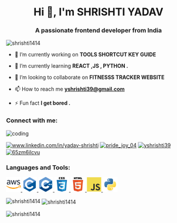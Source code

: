  <h1 align="center">Hi 👋, I'm SHRISHTI YADAV</h1>
<h3 align="center">A passionate frontend developer from India</h3>

<p align="left"> <img src="https://komarev.com/ghpvc/?username=shrishti1414&label=Profile%20views&color=0e75b6&style=flat" alt="shrishti1414" /> </p>

- 🔭 I’m currently working on **TOOLS SHORTCUT KEY GUIDE**

- 🌱 I’m currently learning **REACT ,JS , PYTHON .**

- 👯 I’m looking to collaborate on **FITNESSS TRACKER WEBSITE**

- 📫 How to reach me **yshrishti39@gmail.com**

- ⚡ Fun fact **I get bored .**

<h3 align="left">Connect with me:</h3>
<img align="right "alt='coding' width="400px" src="https://media.tenor.com/w3APLkMuTX0AAAAM/computer-work.gifx">
<p align="left">
<a href="https://linkedin.com/in/www.linkedin.com/in/yadav-shrishti" target="blank"><img align="center" src="https://raw.githubusercontent.com/rahuldkjain/github-profile-readme-generator/master/src/images/icons/Social/linked-in-alt.svg" alt="www.linkedin.com/in/yadav-shrishti" height="30" width="40" /></a>
<a href="https://www.codechef.com/users/pride_joy_04" target="blank"><img align="center" src="https://cdn.jsdelivr.net/npm/simple-icons@3.1.0/icons/codechef.svg" alt="pride_joy_04" height="30" width="40" /></a>
<a href="https://www.hackerrank.com/yshrishti39" target="blank"><img align="center" src="https://raw.githubusercontent.com/rahuldkjain/github-profile-readme-generator/master/src/images/icons/Social/hackerrank.svg" alt="yshrishti39" height="30" width="40" /></a>
<a href="https://www.leetcode.com/65zm6ilcvu" target="blank"><img align="center" src="https://raw.githubusercontent.com/rahuldkjain/github-profile-readme-generator/master/src/images/icons/Social/leet-code.svg" alt="65zm6ilcvu" height="30" width="40" /></a>
</p>

<h3 align="left">Languages and Tools:</h3>
<p align="left"> <a href="https://aws.amazon.com" target="_blank" rel="noreferrer"> <img src="https://raw.githubusercontent.com/devicons/devicon/master/icons/amazonwebservices/amazonwebservices-original-wordmark.svg" alt="aws" width="40" height="40"/> </a> <a href="https://www.cprogramming.com/" target="_blank" rel="noreferrer"> <img src="https://raw.githubusercontent.com/devicons/devicon/master/icons/c/c-original.svg" alt="c" width="40" height="40"/> </a> <a href="https://www.w3schools.com/cpp/" target="_blank" rel="noreferrer"> <img src="https://raw.githubusercontent.com/devicons/devicon/master/icons/cplusplus/cplusplus-original.svg" alt="cplusplus" width="40" height="40"/> </a> <a href="https://www.w3schools.com/css/" target="_blank" rel="noreferrer"> <img src="https://raw.githubusercontent.com/devicons/devicon/master/icons/css3/css3-original-wordmark.svg" alt="css3" width="40" height="40"/> </a> <a href="https://www.w3.org/html/" target="_blank" rel="noreferrer"> <img src="https://raw.githubusercontent.com/devicons/devicon/master/icons/html5/html5-original-wordmark.svg" alt="html5" width="40" height="40"/> </a> <a href="https://developer.mozilla.org/en-US/docs/Web/JavaScript" target="_blank" rel="noreferrer"> <img src="https://raw.githubusercontent.com/devicons/devicon/master/icons/javascript/javascript-original.svg" alt="javascript" width="40" height="40"/> </a> <a href="https://www.python.org" target="_blank" rel="noreferrer"> <img src="https://raw.githubusercontent.com/devicons/devicon/master/icons/python/python-original.svg" alt="python" width="40" height="40"/> </a> </p>

<p><img align="left" src="https://github-readme-stats.vercel.app/api/top-langs?username=shrishti1414&show_icons=true&locale=en&layout=compact" alt="shrishti1414" /></p>

<p>&nbsp;<img align="center" src="https://github-readme-stats.vercel.app/api?username=shrishti1414&show_icons=true&locale=en" alt="shrishti1414" /></p>

<p><img align="center" src="https://github-readme-streak-stats.herokuapp.com/?user=shrishti1414&" alt="shrishti1414" /></p>

